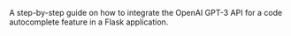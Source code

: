 ﻿A step-by-step guide on how to integrate the OpenAI GPT-3 API for a code autocomplete feature in a Flask application.
